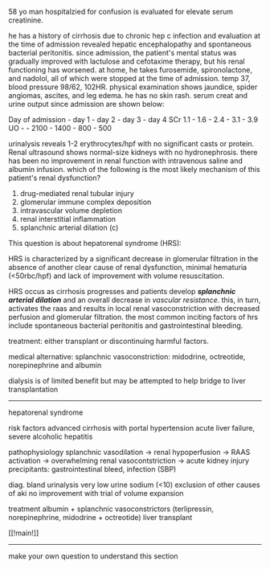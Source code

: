 58 yo man hospitalzied for confusion is evaluated for elevate serum creatinine. 

he has a history of cirrhosis due to chronic hep c infection and evaluation at the time of admission revealed hepatic encephalopathy and spontaneous bacterial peritonitis. since admission, the patient's mental status was gradually improved with lactulose and cefotaxime therapy, but his renal functioning has worsened. at home, he takes furosemide, spironolactone, and nadolol, all of which were stopped at the time of admission. temp 37, blood pressure 98/62, 102HR. physical examination shows jaundice, spider angiomas, ascites, and leg edema. he has no skin rash. serum creat and urine output since admission are shown below: 

Day of admission - day 1 - day 2 - day 3 - day 4
SCr 1.1 - 1.6 - 2.4 - 3.1 - 3.9
UO - - 2100 - 1400 - 800 - 500

urinalysis reveals 1-2 erythrocytes/hpf with no significant casts or protein. Renal ultrasound shows normal-size kidneys with no hydronephrosis. there has been no improvement in renal function with intravenous saline and albumin infusion. which of the following is the most likely mechanism of this patient's renal dysfunction? 

1. drug-mediated renal tubular injury 
2. glomerular immune complex deposition 
3. intravascular volume depletion 
4. renal interstitial inflammation 
5. splanchnic arterial dilation (c)

This question is about hepatorenal syndrome (HRS): 

HRS is characterized by a significant decrease in glomerular filtration in the absence of another clear cause of renal dysfunction, minimal hematuria (<50rbc/hpf) and lack of improvement with volume resuscitation. 

HRS occus as cirrhosis progresses and patients develop ***splanchnic arterial dilation*** and an overall decrease in _vascular resistance_. this, in turn, activates the raas and results in local renal vasoconstriction with decreased perfusion and glomerular filtration. the most common inciting factors of hrs include spontaneous bacterial peritonitis and gastrointestinal bleeding. 

treatment: either transplant or discontinuing harmful factors. 

medical alternative: splanchnic vasoconstriction: midodrine, octreotide, norepinephrine and albumin

dialysis is of limited benefit but may be attempted to help bridge to liver transplantation

----
hepatorenal syndrome 

risk factors 
advanced cirrhosis with portal hypertension 
acute liver failure, severe alcoholic hepatitis 

pathophysiology 
splanchnic vasodilation -> renal hypoperfusion -> RAAS activation -> overwhelming renal vasocontstriction -> acute kidney injury 
precipitants: gastrointestinal bleed, infection (SBP)

diag. 
bland urinalysis 
very low urine sodium (<10)
exclusion of other causes of aki 
no improvement with trial of volume expansion 

treatment 
albumin + splanchnic vasoconstrictors (terlipressin, norepinephrine, midodrine + octreotide)
liver transplant 

[[!main!]]

-------
make your own question to understand this section 


